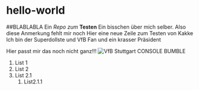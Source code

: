 # hello-world
##BLABLABLA
Ein *Repo zum* **Testen**
Ein bisschen über mich selber.
Also diese Anmerkung fehlt mir noch
Hier eine neue Zeile zum Testen von Kakke
Ich bin der Superdollste und VfB Fan und ein krasser Präsident

Hier passt mir das noch nicht ganz!!!
![VfB Stuttgart](https://upload.wikimedia.org/wikipedia/commons/thumb/e/eb/VfB_Stuttgart_1893_Logo.svg/2000px-VfB_Stuttgart_1893_Logo.svg.png)
CONSOLE BUMBLE

1. List 1
2. List 2
  1. List 2.1
      1. List2.1.1

